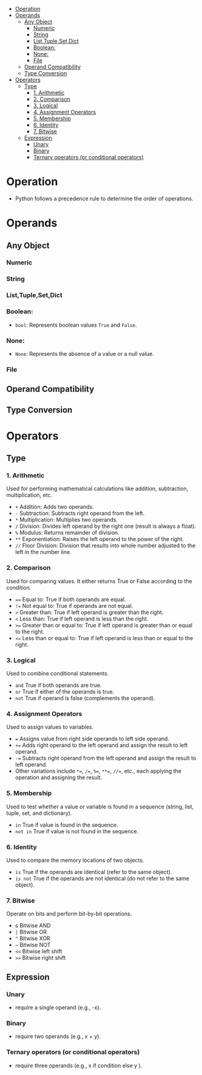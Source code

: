 - [Operation](#operation)
- [Operands](#operands)
  - [Any Object](#any-object)
    - [Numeric](#numeric)
    - [String](#string)
    - [List,Tuple,Set,Dict](#listtuplesetdict)
    - [Boolean:](#boolean)
    - [None:](#none)
    - [File](#file)
  - [Operand Compatibility](#operand-compatibility)
  - [Type Conversion](#type-conversion)
- [Operators](#operators)
  - [Type](#type)
    - [1. Arithmetic](#1-arithmetic)
    - [2. Comparison](#2-comparison)
    - [3. Logical](#3-logical)
    - [4. Assignment Operators](#4-assignment-operators)
    - [5. Membership](#5-membership)
    - [6. Identity](#6-identity)
    - [7. Bitwise](#7-bitwise)
  - [Expression](#expression)
    - [Unary](#unary)
    - [Binary](#binary)
    - [Ternary operators (or conditional operators)](#ternary-operators-or-conditional-operators)

# Operation
- Python follows a precedence rule to determine the order of operations.
# Operands
## Any Object
### Numeric
### String
### List,Tuple,Set,Dict
### Boolean:
   - `bool`: Represents boolean values `True` and `False`.
### None:
   - `None`: Represents the absence of a value or a null value.

### File
## Operand Compatibility
## Type Conversion


# Operators
## Type
### 1. Arithmetic
Used for performing mathematical calculations like addition, subtraction, multiplication, etc.

- `+` Addition: Adds two operands.
- `-` Subtraction: Subtracts right operand from the left.
- `*` Multiplication: Multiplies two operands.
- `/` Division: Divides left operand by the right one (result is always a float).
- `%` Modulus: Returns remainder of division.
- `**` Exponentiation: Raises the left operand to the power of the right.
- `//` Floor Division: Division that results into whole number adjusted to the left in the number line.

### 2. Comparison
Used for comparing values. It either returns True or False according to the condition.

- `==` Equal to: True if both operands are equal.
- `!=` Not equal to: True if operands are not equal.
- `>` Greater than: True if left operand is greater than the right.
- `<` Less than: True if left operand is less than the right.
- `>=` Greater than or equal to: True if left operand is greater than or equal to the right.
- `<=` Less than or equal to: True if left operand is less than or equal to the right.

### 3. Logical
Used to combine conditional statements.

- `and` True if both operands are true.
- `or` True if either of the operands is true.
- `not` True if operand is false (complements the operand).

### 4. Assignment Operators
Used to assign values to variables.

- `=` Assigns value from right side operands to left side operand.
- `+=` Adds right operand to the left operand and assign the result to left operand.
- `-=` Subtracts right operand from the left operand and assign the result to left operand.
- Other variations include `*=`, `/=`, `%=`, `**=`, `//=`, etc., each applying the operation and assigning the result.

### 5. Membership
Used to test whether a value or variable is found in a sequence (string, list, tuple, set, and dictionary).

- `in` True if value is found in the sequence.
- `not in` True if value is not found in the sequence.

### 6. Identity
Used to compare the memory locations of two objects.

- `is` True if the operands are identical (refer to the same object).
- `is not` True if the operands are not identical (do not refer to the same object).

### 7. Bitwise
Operate on bits and perform bit-by-bit operations.

- `&` Bitwise AND
- `|` Bitwise OR
- `^` Bitwise XOR
- `~` Bitwise NOT
- `<<` Bitwise left shift
- `>>` Bitwise right shift

## Expression
### Unary  
- require a single operand (e.g.,  -x).
### Binary  
- require two operands (e.g.,  x + y).
### Ternary operators (or conditional operators) 
- require three operands (e.g., x if condition else y ).